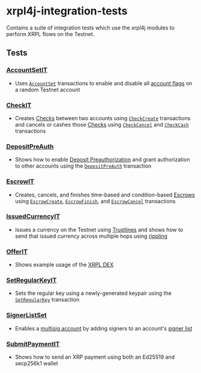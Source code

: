 # xrpl4j-integration-tests
Contains a suite of integration tests which use the xrpl4j modules to perform XRPL flows on the Testnet.

## Tests
### [AccountSetIT](./src/test/java/org/xrpl/xrpl4j/tests/AccountSetIT.java)
- Uses [`AccountSet`](../xrpl4j-model/src/main/java/org/fl/xrpl4j/model/fl/transactions/AccountSet.java) transactions to enable and disable all 
[account flags](https://xrpl.org/accountroot.html#accountroot-flags) on a random Testnet account

### [CheckIT](./src/test/java/org/xrpl/xrpl4j/tests/CheckIT.java)
- Creates [Checks](https://xrpl.org/checks.html#checks) between two accounts using 
[`CheckCreate`](../xrpl4j-model/src/main/java/org/fl/xrpl4j/model/fl/transactions/CheckCreate.java) transactions 
and cancels or cashes those [Checks]() using [`CheckCancel`](../xrpl4j-model/src/main/java/org/fl/xrpl4j/model/fl/transactions/CheckCancel.java) and 
[`CheckCash`](../xrpl4j-model/src/main/java/org/fl/xrpl4j/model/fl/transactions/CheckCash.java) transactions

### [DepositPreAuth](./src/test/java/org/xrpl/xrpl4j/tests/DepositPreAuthIT.java)
- Shows how to enable [Deposit Preauthorization](https://xrpl.org/depositauth.html#deposit-authorization) and grant authorization to other accounts using the 
[`DepositPreAuth`](../xrpl4j-model/src/main/java/org/fl/xrpl4j/model/fl/transactions/DepositPreAuth.java) transaction

### [EscrowIT](./src/test/java/org/xrpl/xrpl4j/tests/EscrowIT.java)
- Creates, cancels, and finishes time-based and condition-based [Escrows](https://xrpl.org/escrow.html#escrow) using 
[`EscrowCreate`](../xrpl4j-model/src/main/java/org/fl/xrpl4j/model/fl/transactions/EscrowCreate.java), 
[`EscrowFinish`](../xrpl4j-model/src/main/java/org/fl/xrpl4j/model/fl/transactions/EscrowFinish.java), and 
[`EscrowCancel`](../xrpl4j-model/src/main/java/org/fl/xrpl4j/model/fl/transactions/EscrowCancel.java) transactions

### [IssuedCurrencyIT](./src/test/java/org/xrpl/xrpl4j/tests/IssuedCurrencyIT.java)
- Issues a currency on the Testnet using [Trustlines](https://xrpl.org/trust-lines-and-issuing.html#trust-lines-and-issuing) and shows how to send 
that issued currency across multiple hops using [rippling](https://xrpl.org/rippling.html)

### [OfferIT](./src/test/java/org/xrpl/xrpl4j/tests/OfferIT.java)
- Shows example usage of the [XRPL DEX](https://xrpl.org/decentralized-exchange.html)

### [SetRegularKeyIT](./src/test/java/org/xrpl/xrpl4j/tests/SetRegularKeyIT.java)
- Sets the regular key using a newly-generated keypair using the [`SetRegularKey`](../xrpl4j-model/src/main/java/org/fl/xrpl4j/model/fl/transactions/SetRegularKey.java)
transaction

### [SignerListSet](./src/test/java/org/xrpl/xrpl4j/tests/SignerListSetIT.java)
- Enables a [multisig account](https://xrpl.org/multi-signing.html#multi-signing) by adding signers to an account's 
[signer list](https://xrpl.org/multi-signing.html#signer-lists)

### [SubmitPaymentIT](./src/test/java/org/xrpl/xrpl4j/tests/SubmitPaymentIT.java)
- Shows how to send an XRP payment using both an Ed25519 and secp256k1 wallet
